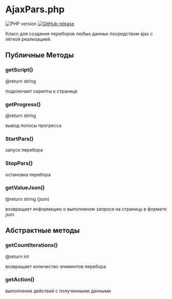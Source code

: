 AjaxPars.php
========
![PHP version](https://img.shields.io/badge/PHP->=v5.6-green.svg?php=5.6)    [![GitHub release](https://img.shields.io/badge/releases-1.1.4-blue.svg)](https://github.com/indeximstudio/AjaxPars/releases)

Класс для создания переборов любых данных посредством ajax c лёгкой реализацией.


## Публичные Методы
### getScript()
@return string

подключает скрипты к странице

### getProgress()
@return string

вывод полосы прогресса

### StartPars()
запуск перебора

### StopPars()
остановка перебора

### getValueJson()
@return string (json)

возвращает информацию о выполненом запросе на страницу в формате json



## Абстрактные методы

### getCountIterations()
@return int

возвращает количество элементов перебора

### getAction()
выполнение действий c полученными данными


